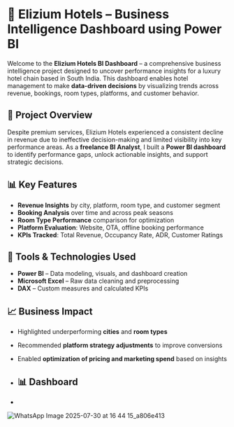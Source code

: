 # 🏨 Elizium Hotels – Business Intelligence Dashboard using Power BI

Welcome to the **Elizium Hotels BI Dashboard** – a comprehensive business intelligence project designed to uncover performance insights for a luxury hotel chain based in South India. This dashboard enables hotel management to make **data-driven decisions** by visualizing trends across revenue, bookings, room types, platforms, and customer behavior.


## 📌 Project Overview

Despite premium services, Elizium Hotels experienced a consistent decline in revenue due to ineffective decision-making and limited visibility into key performance areas. As a **freelance BI Analyst**, I built a **Power BI dashboard** to identify performance gaps, unlock actionable insights, and support strategic decisions.


## 📊 Key Features

- **Revenue Insights** by city, platform, room type, and customer segment  
- **Booking Analysis** over time and across peak seasons  
- **Room Type Performance** comparison for optimization  
- **Platform Evaluation**: Website, OTA, offline booking performance  
- **KPIs Tracked**: Total Revenue, Occupancy Rate, ADR, Customer Ratings

## 🧩 Tools & Technologies Used

- **Power BI** – Data modeling, visuals, and dashboard creation  
- **Microsoft Excel** – Raw data cleaning and preprocessing  
- **DAX** – Custom measures and calculated KPIs

## 📈 Business Impact

- Highlighted underperforming **cities** and **room types**  
- Recommended **platform strategy adjustments** to improve conversions  
- Enabled **optimization of pricing and marketing spend** based on insights

- ## 📊 Dashboard
-

![WhatsApp Image 2025-07-30 at 16 44 15_a806e413](https://github.com/user-attachments/assets/a83c57f1-e10d-4b1e-8f98-c85f7f86c2f4)

